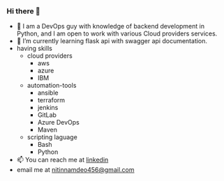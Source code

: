 ### Hi there 👋

<!--
**Vortexdude/vortexdude** is a ✨ _special_ ✨ repository because its `README.md` (this file) appears on your GitHub profile.

Here are some ideas to get you started:

- 🔭 I’m currently working on ...
- 🌱 I’m currently learning ...
- 👯 I’m looking to collaborate on ...
- 🤔 I’m looking for help with ...
- 💬 Ask me about ...
- 📫 How to reach me: ...
- 😄 Pronouns: ...
- ⚡ Fun fact: ...
-->
- 🔭 I am a DevOps guy with knowledge of backend development in Python, and I am open to work with various Cloud providers services.
- 🌱 I’m currently learning flask api with swagger api documentation.
- having skills
  * cloud providers
     + aws
     + azure
     + IBM
  * automation-tools
     + ansible
     + terraform
     + jenkins
     + GitLab
     + Azure DevOps
     + Maven
  * scripting laguage
    + Bash
    + Python
- 📫 You can reach me at [linkedin](https://www.linkedin.com/in/nitin-namdev-427430121)
- email me at [nitinnamdeo456@gmail.com](mailto:nitinnamdeo456@gmail.com?subject=Hello_Nitin)

